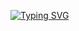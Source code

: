 [![Typing SVG](https://readme-typing-svg.herokuapp.com?size=25&duration=6000&color=CFA84D&background=000000&center=true&vCenter=true&width=800&height=400&lines=%7C+WayPointChat+%7C;%7C+Chat+Manager++%7C;%7C+A+WayPoint+%C2%A9+Project+%7C;%7C+Developed+by+Branchyz+%7C)](https://www.spigotmc.org/resources/waypointchat.100846/)
